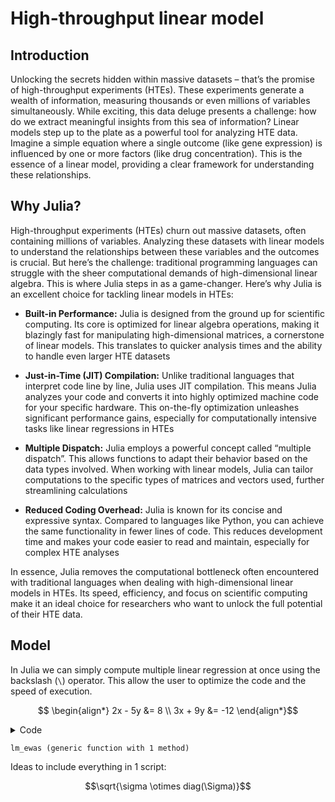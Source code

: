 High-throughput linear model
================

## Introduction

Unlocking the secrets hidden within massive datasets – that’s the
promise of high-throughput experiments (HTEs). These experiments
generate a wealth of information, measuring thousands or even millions
of variables simultaneously. While exciting, this data deluge presents a
challenge: how do we extract meaningful insights from this sea of
information? Linear models step up to the plate as a powerful tool for
analyzing HTE data. Imagine a simple equation where a single outcome
(like gene expression) is influenced by one or more factors (like drug
concentration). This is the essence of a linear model, providing a clear
framework for understanding these relationships.

## Why Julia?

High-throughput experiments (HTEs) churn out massive datasets, often
containing millions of variables. Analyzing these datasets with linear
models to understand the relationships between these variables and the
outcomes is crucial. But here’s the challenge: traditional programming
languages can struggle with the sheer computational demands of
high-dimensional linear algebra. This is where Julia steps in as a
game-changer. Here’s why Julia is an excellent choice for tackling
linear models in HTEs:

- **Built-in Performance:** Julia is designed from the ground up for
  scientific computing. Its core is optimized for linear algebra
  operations, making it blazingly fast for manipulating high-dimensional
  matrices, a cornerstone of linear models. This translates to quicker
  analysis times and the ability to handle even larger HTE datasets

- **Just-in-Time (JIT) Compilation:** Unlike traditional languages that
  interpret code line by line, Julia uses JIT compilation. This means
  Julia analyzes your code and converts it into highly optimized machine
  code for your specific hardware. This on-the-fly optimization
  unleashes significant performance gains, especially for
  computationally intensive tasks like linear regressions in HTEs

- **Multiple Dispatch:** Julia employs a powerful concept called
  “multiple dispatch”. This allows functions to adapt their behavior
  based on the data types involved. When working with linear models,
  Julia can tailor computations to the specific types of matrices and
  vectors used, further streamlining calculations

- **Reduced Coding Overhead:** Julia is known for its concise and
  expressive syntax. Compared to languages like Python, you can achieve
  the same functionality in fewer lines of code. This reduces
  development time and makes your code easier to read and maintain,
  especially for complex HTE analyses

In essence, Julia removes the computational bottleneck often encountered
with traditional languages when dealing with high-dimensional linear
models in HTEs. Its speed, efficiency, and focus on scientific computing
make it an ideal choice for researchers who want to unlock the full
potential of their HTE data.

## Model

In Julia we can simply compute multiple linear regression at once using
the backslash (`\`) operator. This allow the user to optimize the code
and the speed of execution.

$$ \begin{align*} 
2x - 5y &=  8 \\ 
3x + 9y &=  -12
\end{align*}$$

<details>
<summary>Code</summary>

``` julia
function lm_ewas(dt, out, cov)
    X_tmp = hcat(ones(size(dt,1)), Matrix{Float32}(dt[:,cov]))
    Y_tmp = Matrix{Float32}(dt[:,out])
    β = X_tmp\Y_tmp 
    σ = sqrt.(vec(sum((Y_tmp - X_tmp*β).^2,dims = 1)./(size(X_tmp,1)-size(X_tmp,2))))
    Σ = inv(X_tmp'*X_tmp)
    std_coeff = sqrt.(kron(σ,diag(Σ))) # Kronecker product

    βvec = reshape(β,length(out) * (length(cov) + 1))
    tval = βvec ./ std_coeff
    pval = cdf(TDist(size(X_tmp,1)-size(X_tmp,2)), -abs.(βvec ./ std_coeff))
    ci025 = βvec .- quantile(TDist(size(X_tmp,1)-size(X_tmp,2)), 0.975) .* std_coeff
    ci975 = βvec .+ quantile(TDist(size(X_tmp,1)-size(X_tmp,2)), 0.975) .* std_coeff    
    outcome = repeat(out, inner = length(cov) + 1)
    covariates = repeat(vcat("intercept",cov), outer = length(out))

    tmp = (outcome = outcome, covariates = covariates,
           beta = βvec, sd = std_coeff, tval = tval, 
           pval = pval, ci025 = ci025, ci975 = ci975)
    return tmp
end 
```

</details>

    lm_ewas (generic function with 1 method)

Ideas to include everything in 1 script:

$$\sqrt{\sigma \otimes diag(\Sigma)}$$
